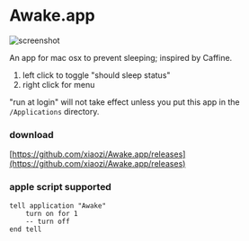 Awake.app
=========

![screenshot](https://raw.github.com/xiaozi/Awake.app/master/screenshot.png)

An app for mac osx to prevent sleeping; inspired by Caffine.

1. left click to toggle "should sleep status"
2. right click for menu

"run at login" will not take effect unless you put this app in the `/Applications` directory.

### download

[https://github.com/xiaozi/Awake.app/releases](https://github.com/xiaozi/Awake.app/releases)

### apple script supported

```applescript
tell application "Awake"
	turn on for 1
	-- turn off
end tell
```
